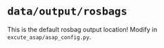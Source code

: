 # `data/output/rosbags`

This is the default rosbag output location! Modify in `excute_asap/asap_config.py`.